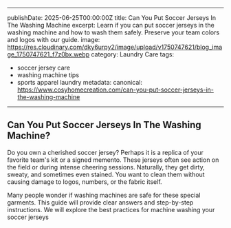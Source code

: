 
---
publishDate: 2025-06-25T00:00:00Z
title: Can You Put Soccer Jerseys In The Washing Machine
excerpt: Learn if you can put soccer jerseys in the washing machine and how to wash them safely. Preserve your team colors and logos with our guide.
image: https://res.cloudinary.com/dky6urpy2/image/upload/v1750747621/blog_image_1750747621_f7z0bx.webp
category: Laundry Care
tags:
  - soccer jersey care
  - washing machine tips
  - sports apparel laundry
metadata:
  canonical: https://www.cosyhomecreation.com/can-you-put-soccer-jerseys-in-the-washing-machine
---

## Can You Put Soccer Jerseys In The Washing Machine?

Do you own a cherished soccer jersey? Perhaps it is a replica of your favorite team's kit or a signed memento. These jerseys often see action on the field or during intense cheering sessions. Naturally, they get dirty, sweaty, and sometimes even stained. You want to clean them without causing damage to logos, numbers, or the fabric itself.

Many people wonder if washing machines are safe for these special garments. This guide will provide clear answers and step-by-step instructions. We will explore the best practices for machine washing your soccer jerseys